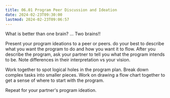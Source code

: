 ```yaml
---
title: 06.01 Program Peer Discussion and Ideation
date: 2024-02-23T09:30:00
lastmod: 2024-02-23T09:06:57
---
```


What is better than one brain? ... Two brains!!

Present your program ideations to a peer or peers. do your best to describe what you want the program to do and how you want it to flow. After you describe the program, ask your partner to tell you what the program intends to be. Note differences in their interpretation vs your vision.

Work together to spot logical holes in the program plan. Break down complex tasks into smaller pieces. Work on drawing a flow chart together to get a sense of where to start with the program.

Repeat for your partner's program ideation.
